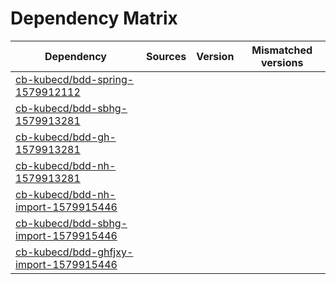 # Dependency Matrix

Dependency | Sources | Version | Mismatched versions
---------- | ------- | ------- | -------------------
[cb-kubecd/bdd-spring-1579912112](https://github.com/cb-kubecd/bdd-spring-1579912112.git) |  | []() | 
[cb-kubecd/bdd-sbhg-1579913281](https://github.com/cb-kubecd/bdd-sbhg-1579913281.git) |  | []() | 
[cb-kubecd/bdd-gh-1579913281](https://github.com/cb-kubecd/bdd-gh-1579913281.git) |  | []() | 
[cb-kubecd/bdd-nh-1579913281](https://github.com/cb-kubecd/bdd-nh-1579913281.git) |  | []() | 
[cb-kubecd/bdd-nh-import-1579915446](https://github.com/cb-kubecd/bdd-nh-import-1579915446.git) |  | []() | 
[cb-kubecd/bdd-sbhg-import-1579915446](https://github.com/cb-kubecd/bdd-sbhg-import-1579915446.git) |  | []() | 
[cb-kubecd/bdd-ghfjxy-import-1579915446](https://github.com/cb-kubecd/bdd-ghfjxy-import-1579915446.git) |  | []() | 
